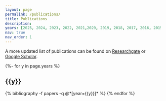 ```yaml
---
layout: page
permalink: /publications/
title: Publications
description: 
years: [2025, 2024, 2023, 2022, 2021,2020, 2019, 2018, 2017, 2016, 2015]
nav: true
nav_order: 1
---
```

<!-- _pages/publications.md -->
<div class="publications">
<p>A more updated list of publications can be found on 
<a href="https://www.researchgate.net/profile/Mohammed-Saqr/">Researchgate</a> or
<a href="https://scholar.google.com/citations?user=U-O6R7YAAAAJ">Google Scholar</a>.</p>
{%- for y in page.years %}
  <h2 class="year">{{y}}</h2>
  {% bibliography -f papers -q @*[year={{y}}]* %}
{% endfor %}

</div>
